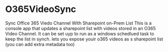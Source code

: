 # O365VideoSync
Sync Office 365 Viedo Channel With Sharepoint on-Prem List
This is a console app that updates a sharepoint list with videos stored in an O365 Video Channel.
It can be set uyp to run as a windows schedlued task to keep the list in synch.
lets you expose youir o365 videos as s sharepoint list
(you can add extra metadata too)
